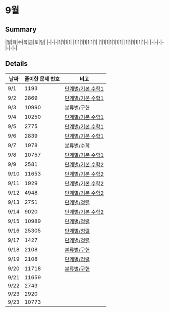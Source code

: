 # 9월
## Summary
|월|화|수|목|금|토|일|
|-|-|-|1|1|1|1|
|1|1|1|1|1|1|1|
|1|1|1|1|1|1|1|
|1|1|1|1|1|1|-|
|-|-|-|-|-|-|-|

## Details
|날짜|풀이한 문제 번호|비고|
|--|--|--|
|9/1|1193|[단계별/기본 수학1](https://www.acmicpc.net/step)|
|9/2|2869|[단계별/기본 수학1](https://www.acmicpc.net/step)|
|9/3|10990|[분류별/구현](https://www.acmicpc.net/problemset?sort=ac_desc&algo=102)|
|9/4|10250|[단계별/기본 수학1](https://www.acmicpc.net/step)|
|9/5|2775|[단계별/기본 수학1](https://www.acmicpc.net/step)|
|9/6|2839|[단계별/기본 수학1](https://www.acmicpc.net/step)|
|9/7|1978|[분류별/수학](https://www.acmicpc.net/problemset?sort=ac_desc&algo=124)|
|9/8|10757|[단계별/기본 수학1](https://www.acmicpc.net/step)|
|9/9|2581|[단계별/기본 수학2](https://www.acmicpc.net/step)|
|9/10|11653|[단계별/기본 수학2](https://www.acmicpc.net/step)|
|9/11|1929|[단계별/기본 수학2](https://www.acmicpc.net/step)|
|9/12|4948|[단계별/기본 수학2](https://www.acmicpc.net/step)|
|9/13|2751|[단계별/정렬](https://www.acmicpc.net/step)|
|9/14|9020|[단계별/기본 수학2](https://www.acmicpc.net/step)|
|9/15|10989|[단계별/정렬](https://www.acmicpc.net/step)|
|9/16|25305|[단계별/정렬](https://www.acmicpc.net/step)|
|9/17|1427|[단계별/정렬](https://www.acmicpc.net/step)|
|9/18|2108|[분류별/구현](https://www.acmicpc.net/step)|
|9/19|2108|[단계별/정렬](https://www.acmicpc.net/step)|
|9/20|11718|[분류별/구현](https://www.acmicpc.net/step)|
|9/21|11659|[](https://www.acmicpc.net/step)|
|9/22|2743|[](https://www.acmicpc.net/step)|
|9/23|2920|[](https://www.acmicpc.net/step)|
|9/23|10773|[](https://www.acmicpc.net/step)|